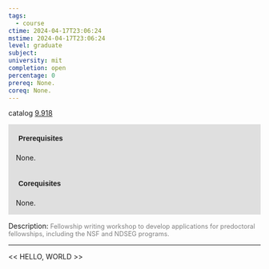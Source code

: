 ```yaml
---
tags:
  - course
ctime: 2024-04-17T23:06:24
mstime: 2024-04-17T23:06:24
level: graduate
subject: 
university: mit
completion: open
percentage: 0
prereq: None.
coreq: None.
---
```


catalog [9.918](http://student.mit.edu/catalog/m9b.html#9.918)

<span style="display: block; padding: 15px; background-color: rgb(100, 100, 100, 0.2);"><font id="m_prereq3831_0" style="display: block; font-family: Arial, sans-serif; font-weight: bold; padding: 5px">Prerequisites</font><br><span id="prereq3831_0">None.</span></span>
<span style="display: block; padding: 15px; background-color: rgb(100, 100, 100, 0.2);"><font id="m_coreq3831_0" style="display: block; font-family: Arial, sans-serif; font-weight: bold; padding: 5px">Corequisites</font><br><span id="coreq3831_0">None.</span></span>

<font style="">Description:</font>
<font style="color: grey; font-size: 0.8rem;">Fellowship writing workshop to develop applications for predoctoral fellowships, including the NSF and NDSEG programs.</font>



---

<< HELLO, WORLD >>
